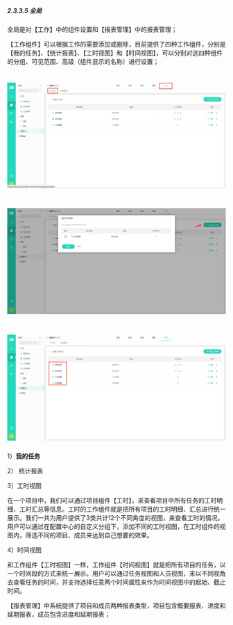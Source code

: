 ##### 2.3.3.5 全局

全局是对【工作】中的组件设置和【报表管理】中的报表管理；

【工作组件】可以根据工作的需要添加或删除，目前提供了四种工作组件，分别是【我的任务】、【统计报表】、【工时视图】和【时间视图】，可以分别对这四种组件的分组、可见范围、高级（组件显示的名称）进行设置；

# ![](/assets/05-高级-工作组件添加1.png)

# ![](/assets/05-高级-工作组件添加2.png)

# ![](/assets/05-高级-工作组件添加3.png)

1）**我的任务**

2） 统计报表



3）工时视图

在一个项目中，我们可以通过项目组件【工时】，来查看项目中所有任务的工时明细、工时汇总等信息。工时的工作组件就是把所有项目的工时明细、汇总进行统一展示。我们一共为用户提供了3类共计12个不同角度的视图，来查看工时的情况。用户可以通过在配置中心的自定义分组下，添加不同的工时视图，在工时组件的视图内，筛选不同的项目、成员来达到自己想要的效果。

4）时间视图

和工作组件【工时视图】一样，工作组件【时间视图】就是把所有项目的任务，以一个时间段的方式来统一展示。用户可以通过任务视图和人员视图，来以不同视角去查看任务的时间，并支持选择任意两个时间属性来作为时间视图中的起始、截止时间。




【报表管理】中系统提供了项目和成员两种报表类型，项目包含概要报表、进度和延期报表，成员包含进度和延期报表；

# 



